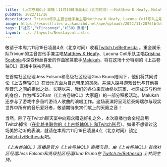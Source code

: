 ```yaml
---
title: 《上古卷轴OL》直播：11月19日凌晨4点（北京时间）——Matthew K Heafy、Malukah和Cristina Scabbia将出席献声！
pubDate: 2022/11/16
description: Trivium乐队主音吉他手兼主唱Matthew K Heafy、Lacuna Coil乐队主唱Cristina Scabbia，以及作曲家兼歌手Malukah将在节目中畅谈《上古卷轴》与其他话题！
image: https://esosslfiles-a.akamaihd.net/ape/uploads/2022/11/2876fbfb0740841c0247996d6bc6c62d.jpg
tags: ["社区","《Firesong》","《ESO》直播"]
layout: ../../layouts/NewsLayout.astro
---
```


敬请于本周六11月19日凌晨4点（北京时间）收看[Twitch.tv/Bethesda](https://www.twitch.tv/Bethesda)
。重金属乐队Trivium的主音吉他手兼主唱[Matthew K Heafy](https://twitter.com/matthewkheafy)、Lacuna
Coil乐队主唱[Cristina Scabbia](https://twitter.com/MissScabbia)与深受粉丝喜爱的作曲家兼歌手[Malukah](https://twitter.com/malukah)，将在这场十分特别的《上古卷轴OL》直播中联袂亮相。

在首席社区经理Jess Folsom和高级社区经理Gina
Bruno陪同下，他们将共同讨论《上古卷轴OL》在音乐方面为自己带来的灵感，并深入探寻游戏音乐与其他类型音乐之间的相似之处。长期以来，我们的各位来宾始终以玩家、社区成员与粉丝的身份，作为#ESOFam（《上古卷轴OL》大家庭）的一部分积极活动。Malukah还参与了游戏中多首吟游诗人歌曲的演唱工作。这场表演将呈现给泰姆瑞尔与现实世界中所有的音乐爱好者，敬请期待来宾们献上的天籁之音！

当然，除了在Twitch聊天室中向观众赠送好礼之外，本次直播也会全程启用Twitch掉宝（[在此处关联你的《上古卷轴OL》和Twitch账号](https://help.elderscrollsonline.com/app/answers/detail/a_id/41809/)）。如果不想错过这场美妙动听的表演，就请在本周六11月19日凌晨4点（北京时间）锁定[Twitch.tv/Bethesda](https://www.twitch.tv/Bethesda)吧。

_《上古卷轴OL》直播是官方《上古卷轴OL》直播节目，由《上古卷轴OL》首席社区经理Jess Folsom和高级社区经理Gina Bruno在_
[_Twitch.tv/Bethesda_](https://www.twitch.tv/bethesda) _上共同主持。_
